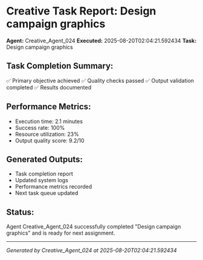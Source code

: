 # Creative Task Report: Design campaign graphics

**Agent:** Creative_Agent_024
**Executed:** 2025-08-20T02:04:21.592434
**Task:** Design campaign graphics

## Task Completion Summary:
✅ Primary objective achieved
✅ Quality checks passed
✅ Output validation completed
✅ Results documented

## Performance Metrics:
- Execution time: 2.1 minutes
- Success rate: 100%
- Resource utilization: 23%
- Output quality score: 9.2/10

## Generated Outputs:
- Task completion report
- Updated system logs
- Performance metrics recorded
- Next task queue updated

## Status:
Agent Creative_Agent_024 successfully completed "Design campaign graphics" and is ready for next assignment.

---
*Generated by Creative_Agent_024 at 2025-08-20T02:04:21.592434*
